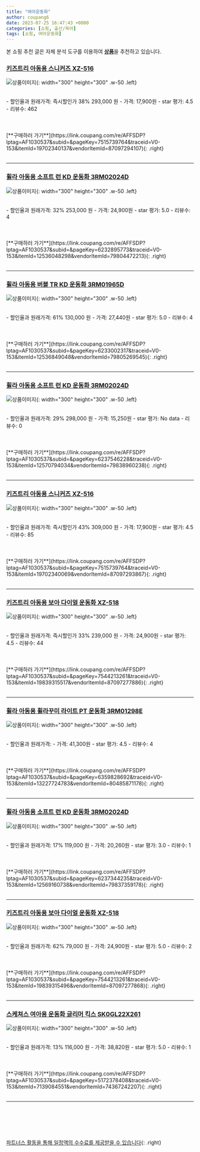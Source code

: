 ```yaml
---
title: "여아운동화"
author: coupang6
date: 2023-07-25 16:47:43 +0800
categories: [쇼핑, 출산/육아]
tags: [쇼핑, 여아운동화]
---
```


본 쇼핑 추천 글은 자체 분석 도구를 이용하여 [**상품**](https://link.coupang.com/a/bao1ui)을 추천하고 있습니다.

### [키즈트리 아동용 스니커즈 XZ-516](https://link.coupang.com/re/AFFSDP?lptag=AF1030537&subid=&pageKey=7515739764&traceid=V0-153&itemId=19702340137&vendorItemId=87097294107)

![상품이미지](https://thumbnail7.coupangcdn.com/thumbnails/remote/230x230ex/image/retail/images/2023/09/06/11/9/b55250e6-73d1-41a6-bb71-bf959ebd521d.jpg){: width="300" height="300" .w-50 .left}


<br>
- 할인율과 원래가격: 즉시할인가 38%  293,000   원
- 가격: 17,900원
- star 평가: 4.5
- 리뷰수: 462
<br>
<br>
<br>
<br>
[**구매하러 가기**](https://link.coupang.com/re/AFFSDP?lptag=AF1030537&subid=&pageKey=7515739764&traceid=V0-153&itemId=19702340137&vendorItemId=87097294107){: .right}
<br>
<br>

---

### [휠라 아동용 소프트 런 KD 운동화 3RM02024D](https://link.coupang.com/re/AFFSDP?lptag=AF1030537&subid=&pageKey=6232895773&traceid=V0-153&itemId=12536048298&vendorItemId=79804472213)

![상품이미지](https://thumbnail7.coupangcdn.com/thumbnails/remote/230x230ex/image/rs_quotation_api/7vjaukke/3d69cfabc7c54962b7248536996aa6da.jpg){: width="300" height="300" .w-50 .left}


<br>
- 할인율과 원래가격: 32%  253,000   원
- 가격: 24,900원
- star 평가: 5.0
- 리뷰수: 4
<br>
<br>
<br>
<br>
[**구매하러 가기**](https://link.coupang.com/re/AFFSDP?lptag=AF1030537&subid=&pageKey=6232895773&traceid=V0-153&itemId=12536048298&vendorItemId=79804472213){: .right}
<br>
<br>

---

### [휠라 아동용 버블 TR KD 운동화 3RM01965D](https://link.coupang.com/re/AFFSDP?lptag=AF1030537&subid=&pageKey=6233002317&traceid=V0-153&itemId=12536849048&vendorItemId=79805269545)

![상품이미지](https://thumbnail7.coupangcdn.com/thumbnails/remote/230x230ex/image/rs_quotation_api/nxcywaza/e326cc11c4904a0a881e9b6a258928af.jpg){: width="300" height="300" .w-50 .left}


<br>
- 할인율과 원래가격: 61%  130,000   원
- 가격: 27,440원
- star 평가: 5.0
- 리뷰수: 4
<br>
<br>
<br>
<br>
[**구매하러 가기**](https://link.coupang.com/re/AFFSDP?lptag=AF1030537&subid=&pageKey=6233002317&traceid=V0-153&itemId=12536849048&vendorItemId=79805269545){: .right}
<br>
<br>

---

### [휠라 아동용 소프트 런 KD 운동화 3RM02024D](https://link.coupang.com/re/AFFSDP?lptag=AF1030537&subid=&pageKey=6237546228&traceid=V0-153&itemId=12570794034&vendorItemId=79838960238)

![상품이미지](https://thumbnail7.coupangcdn.com/thumbnails/remote/230x230ex/image/rs_quotation_api/teamiu1u/b227febe324a47bb930653f8678a1750.jpg){: width="300" height="300" .w-50 .left}


<br>
- 할인율과 원래가격: 29%  298,000   원
- 가격: 15,250원
- star 평가: No data
- 리뷰수: 0
<br>
<br>
<br>
<br>
[**구매하러 가기**](https://link.coupang.com/re/AFFSDP?lptag=AF1030537&subid=&pageKey=6237546228&traceid=V0-153&itemId=12570794034&vendorItemId=79838960238){: .right}
<br>
<br>

---

### [키즈트리 아동용 스니커즈 XZ-516](https://link.coupang.com/re/AFFSDP?lptag=AF1030537&subid=&pageKey=7515739764&traceid=V0-153&itemId=19702340069&vendorItemId=87097293867)

![상품이미지](https://thumbnail10.coupangcdn.com/thumbnails/remote/230x230ex/image/retail/images/2023/09/06/11/6/893a6a31-7bca-4976-9517-0ad0031ac259.jpg){: width="300" height="300" .w-50 .left}


<br>
- 할인율과 원래가격: 즉시할인가 43%  309,000   원
- 가격: 17,900원
- star 평가: 4.5
- 리뷰수: 85
<br>
<br>
<br>
<br>
[**구매하러 가기**](https://link.coupang.com/re/AFFSDP?lptag=AF1030537&subid=&pageKey=7515739764&traceid=V0-153&itemId=19702340069&vendorItemId=87097293867){: .right}
<br>
<br>

---

### [키즈트리 아동용 보아 다이얼 운동화 XZ-518](https://link.coupang.com/re/AFFSDP?lptag=AF1030537&subid=&pageKey=7544213261&traceid=V0-153&itemId=19839315517&vendorItemId=87097277886)

![상품이미지](https://thumbnail10.coupangcdn.com/thumbnails/remote/230x230ex/image/rs_quotation_api/kmsfiqku/e555fc98760c46e2b2fbec25e214df84.jpg){: width="300" height="300" .w-50 .left}


<br>
- 할인율과 원래가격: 즉시할인가 33%  239,000   원
- 가격: 24,900원
- star 평가: 4.5
- 리뷰수: 44
<br>
<br>
<br>
<br>
[**구매하러 가기**](https://link.coupang.com/re/AFFSDP?lptag=AF1030537&subid=&pageKey=7544213261&traceid=V0-153&itemId=19839315517&vendorItemId=87097277886){: .right}
<br>
<br>

---

### [휠라 아동용 휠라꾸미 라이트 PT 운동화 3RM01298E](https://link.coupang.com/re/AFFSDP?lptag=AF1030537&subid=&pageKey=6359828692&traceid=V0-153&itemId=13227724783&vendorItemId=80485871178)

![상품이미지](https://thumbnail9.coupangcdn.com/thumbnails/remote/230x230ex/image/rs_quotation_api/wx4bpxkh/6b730d1fd91e45d986f2474a970824b9.jpg){: width="300" height="300" .w-50 .left}


<br>
- 할인율과 원래가격: 
- 가격: 41,300원
- star 평가: 4.5
- 리뷰수: 4
<br>
<br>
<br>
<br>
[**구매하러 가기**](https://link.coupang.com/re/AFFSDP?lptag=AF1030537&subid=&pageKey=6359828692&traceid=V0-153&itemId=13227724783&vendorItemId=80485871178){: .right}
<br>
<br>

---

### [휠라 아동용 소프트 런 KD 운동화 3RM02024D](https://link.coupang.com/re/AFFSDP?lptag=AF1030537&subid=&pageKey=6237344235&traceid=V0-153&itemId=12569160738&vendorItemId=79837359178)

![상품이미지](https://thumbnail6.coupangcdn.com/thumbnails/remote/230x230ex/image/retail/images/2021/12/15/13/9/c949a19e-d3b8-47e2-a68a-2be324aa58b9.jpg){: width="300" height="300" .w-50 .left}


<br>
- 할인율과 원래가격: 17%  119,000   원
- 가격: 20,260원
- star 평가: 3.0
- 리뷰수: 1
<br>
<br>
<br>
<br>
[**구매하러 가기**](https://link.coupang.com/re/AFFSDP?lptag=AF1030537&subid=&pageKey=6237344235&traceid=V0-153&itemId=12569160738&vendorItemId=79837359178){: .right}
<br>
<br>

---

### [키즈트리 아동용 보아 다이얼 운동화 XZ-518](https://link.coupang.com/re/AFFSDP?lptag=AF1030537&subid=&pageKey=7544213261&traceid=V0-153&itemId=19839315496&vendorItemId=87097277868)

![상품이미지](https://thumbnail10.coupangcdn.com/thumbnails/remote/230x230ex/image/rs_quotation_api/1ua1ut65/0eb62780498e46649b92d00d935c9015.jpg){: width="300" height="300" .w-50 .left}


<br>
- 할인율과 원래가격: 62%  79,000   원
- 가격: 24,900원
- star 평가: 5.0
- 리뷰수: 2
<br>
<br>
<br>
<br>
[**구매하러 가기**](https://link.coupang.com/re/AFFSDP?lptag=AF1030537&subid=&pageKey=7544213261&traceid=V0-153&itemId=19839315496&vendorItemId=87097277868){: .right}
<br>
<br>

---

### [스케쳐스 여아용 운동화 글리머 킥스 SK0GL22X261](https://link.coupang.com/re/AFFSDP?lptag=AF1030537&subid=&pageKey=5172378408&traceid=V0-153&itemId=7139084551&vendorItemId=74367242207)

![상품이미지](https://thumbnail7.coupangcdn.com/thumbnails/remote/230x230ex/image/rs_quotation_api/gibc8v1s/af89b97fb7344d2899b39c09f27f8a33.JPG){: width="300" height="300" .w-50 .left}


<br>
- 할인율과 원래가격: 13%  116,000   원
- 가격: 38,820원
- star 평가: 5.0
- 리뷰수: 1
<br>
<br>
<br>
<br>
[**구매하러 가기**](https://link.coupang.com/re/AFFSDP?lptag=AF1030537&subid=&pageKey=5172378408&traceid=V0-153&itemId=7139084551&vendorItemId=74367242207){: .right}
<br>
<br>

---
<br><br><br><br><br> [파트너스 활동을 통해 일정액의 수수료를 제공받을 수 있습니다](https://link.coupang.com/a/bao1ui){: .right}